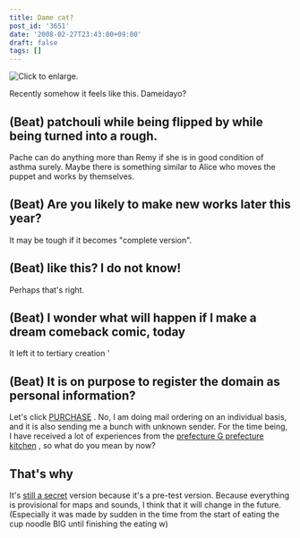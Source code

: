 ```yaml
---
title: Dame cat?
post_id: '3651'
date: '2008-02-27T23:43:00+09:00'
draft: false
tags: []
---
```


![Click to enlarge.](https://danmaq.com/image/misc/LS1_s.jpg)

Recently somehow it feels like this. Dameidayo?

## (Beat) patchouli while being flipped by while being turned into a rough.

Pache can do anything more than Remy if she is in good condition of asthma surely. Maybe there is something similar to Alice who moves the puppet and works by themselves.

## (Beat) Are you likely to make new works later this year?

It may be tough if it becomes "complete version".

## (Beat) like this? I do not know!

Perhaps that's right.

## (Beat) I wonder what will happen if I make a dream comeback comic, today

It left it to tertiary creation '

## (Beat) It is on purpose to register the domain as personal information?

Let's click [PURCHASE](http://e.danmaq.com/) . No, I am doing mail ordering on an individual basis, and it is also sending me a bunch with unknown sender. For the time being, I have received a lot of experiences from the [prefecture G prefecture kitchen](http://sasakama.s13.xrea.com/sos/n18_858.html) , so what do you mean by now?

## That's why

It's [still a secret](http://thg.danmaq.com/) version because it's a pre-test version. Because everything is provisional for maps and sounds, I think that it will change in the future. (Especially it was made by sudden in the time from the start of eating the cup noodle BIG until finishing the eating w)